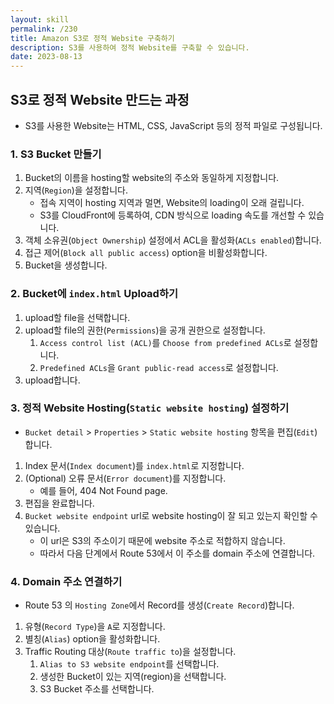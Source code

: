 ```yaml
---
layout: skill
permalink: /230
title: Amazon S3로 정적 Website 구축하기
description: S3를 사용하여 정적 Website를 구축할 수 있습니다.
date: 2023-08-13
---
```



## S3로 정적 Website 만드는 과정

- S3를 사용한 Website는 HTML, CSS, JavaScript 등의 정적 파일로 구성됩니다.


### 1. S3 Bucket 만들기

1. Bucket의 이름을 hosting할 website의 주소와 동일하게 지정합니다.
2. 지역(`Region`)을 설정합니다.
    - 접속 지역이 hosting 지역과 멀면, Website의 loading이 오래 걸립니다.
    - S3를 CloudFront에 등록하여, CDN 방식으로 loading 속도를 개선할 수 있습니다.
3. 객체 소유권(`Object Ownership`) 설정에서 ACL을 활성화(`ACLs enabled`)합니다.
4. 접근 제어(`Block all public access`) option을 비활성화합니다.
5. Bucket을 생성합니다.


### 2. Bucket에 `index.html` Upload하기

1. upload할 file을 선택합니다.
2. upload할 file의 권한(`Permissions`)을 공개 권한으로 설정합니다.
    1. `Access control list (ACL)`를 `Choose from predefined ACLs`로 설정합니다.
    2. `Predefined ACLs`을 `Grant public-read access`로 설정합니다.
3. upload합니다.


### 3. 정적 Website Hosting(`Static website hosting`) 설정하기

- `Bucket detail` > `Properties` > `Static website hosting` 항목을 편집(`Edit`)합니다.

1. Index 문서(`Index document`)를 `index.html`로 지정합니다.
2. (Optional) 오류 문서(`Error document`)를 지정합니다.
    - 예를 들어, 404 Not Found page.
3. 편집을 완료합니다.
4. `Bucket website endpoint` url로 website hosting이 잘 되고 있는지 확인할 수 있습니다.
    - 이 url은 S3의 주소이기 때문에 website 주소로 적합하지 않습니다.
    - 따라서 다음 단계에서 Route 53에서 이 주소를 domain 주소에 연결합니다.


### 4. Domain 주소 연결하기

- Route 53 의 `Hosting Zone`에서 Record를 생성(`Create Record`)합니다.

1. 유형(`Record Type`)을 `A`로 지정합니다.
2. 별칭(`Alias`) option을 활성화합니다.
3. Traffic Routing 대상(`Route traffic to`)을 설정합니다.
    1. `Alias to S3 website endpoint`를 선택합니다.
    2. 생성한 Bucket이 있는 지역(region)을 선택합니다.
    3. S3 Bucket 주소를 선택합니다.



